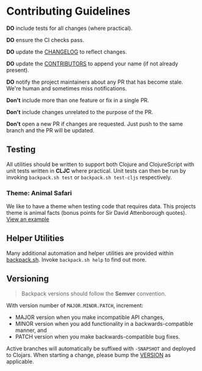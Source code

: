 # Contributing Guidelines

**DO** include tests for all changes (where practical).

**DO** ensure the CI checks pass.

**DO** update the [CHANGELOG](CHANGELOG.md) to reflect changes.

**DO** update the [CONTRIBUTORS](CONTRIBUTORS.md) to append your name (if not already present).

**DO** notify the project maintainers about any PR that has become stale. We're human and sometimes miss notifications.

**Don't** include more than one feature or fix in a single PR.

**Don't** include changes unrelated to the purpose of the PR.

**Don't** open a new PR if changes are requested. Just push to the same branch and the PR will be updated.

## Testing

All utilities should be written to support both Clojure and ClojureScript with unit tests written in **CLJC** where practical.
Unit tests can then be run by invoking `backpack.sh test` or `backpack.sh test-cljs` respectively.

### Theme: Animal Safari

We like to have a theme when testing code that requires data. This projects theme is animal facts (bonus points for Sir David Attenborough quotes).
[View an example](./test/io/jesi/backpack/collection_test.cljc#L42)

## Helper Utilities

Many additional automation and helper utilities are provided within [backpack.sh](backpack.sh). Invoke `backpack.sh help` to find out more.

## Versioning

> Backpack versions should follow the **Semver** convention.

With version number of `MAJOR.MINOR.PATCH`, increment:

* MAJOR version when you make incompatible API changes,
* MINOR version when you add functionality in a backwards-compatible manner, and
* PATCH version when you make backwards-compatible bug fixes.

Active branches will automatically be suffixed with `-SNAPSHOT` and deployed to Clojars. When starting a change, please bump the [VERSION](VERSION) as applicable.
